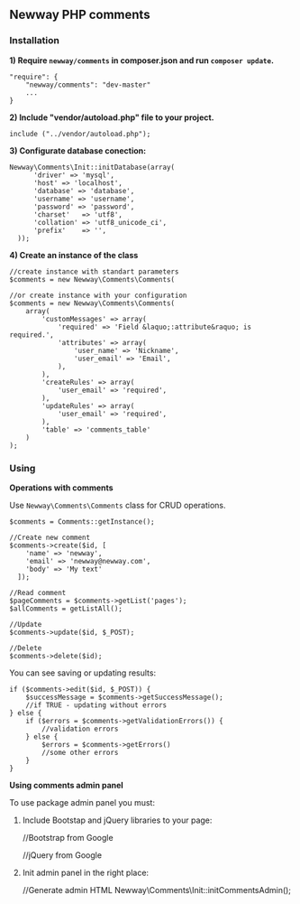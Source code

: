 ## Newway PHP comments

### Installation

**1) Require `newway/comments` in composer.json and run `composer update`.**

    "require": {
        "newway/comments": "dev-master"
        ...
    }
  
**2) Include "vendor/autoload.php" file to your project.**

    include ("../vendor/autoload.php");
  
**3) Configurate database conection:**

    Newway\Comments\Init::initDatabase(array(
          'driver' => 'mysql',
          'host' => 'localhost',
          'database' => 'database',
          'username' => 'username',
          'password' => 'password',
          'charset'   => 'utf8',
          'collation' => 'utf8_unicode_ci',
          'prefix'    => '',
      ));

**4) Сreate an instance of the class**

    //create instance with standart parameters
    $comments = new Newway\Comments\Comments(
    
    //or create instance with your configuration
    $comments = new Newway\Comments\Comments(
        array(
            'customMessages' => array(
                'required' => 'Field &laquo;:attribute&raquo; is required.',
                'attributes' => array(
                    'user_name' => 'Nickname',
                    'user_email' => 'Email',
                ),
            ),
            'createRules' => array(
                'user_email' => 'required',
            ),
            'updateRules' => array(
                'user_email' => 'required',
            ),
            'table' => 'comments_table'
        )
    );


### Using

**Operations with comments**

Use `Newway\Comments\Comments` class for CRUD operations.
    
    $comments = Comments::getInstance();
    
    //Create new comment
    $comments->create($id, [
        'name' => 'newway',
        'email' => 'newway@newway.com',
        'body' => 'My text'
      ]);
    
    //Read comment
    $pageComments = $comments->getList('pages');
    $allComments = getListAll();

    //Update
    $comments->update($id, $_POST);

    //Delete
    $comments->delete($id);

You can see saving or updating results: 

    if ($comments->edit($id, $_POST)) {
        $successMessage = $comments->getSuccessMessage();
        //if TRUE - updating without errors 
    } else {
        if ($errors = $comments->getValidationErrors()) {
            //validation errors
        } else {
            $errors = $comments->getErrors()
            //some other errors    
        }
    }
    
**Using comments admin panel**

To use package admin panel you must:

1) Include Bootstap and jQuery libraries to your page:

    //Bootstrap from Google
    <link href="dist/css/bootstrap.min.css" rel="stylesheet">
    <link href="dist/css/bootstrap-theme.min.css" rel="stylesheet">
    <link href="dist/js/bootstrap.min.js" rel="stylesheet">
    //jQuery from Google
    <script src="//ajax.googleapis.com/ajax/libs/jquery/1.11.1/jquery.min.js"></script>

2) Init admin panel in the right place:

    //Generate admin HTML
    Newway\Comments\Init::initCommentsAdmin();

